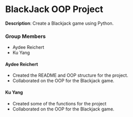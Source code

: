 # BlackJack OOP Project

**Description**: Create a Blackjack game using Python.


### Group Members
- Aydee Reichert
- Ku Yang


#### Aydee Reichert
- Created the README and OOP structure for the project.
- Collaborated on the OOP for the Blackjack game.



#### Ku Yang
- Created some of the functions for the project
- Collaborated on the OOP for the Blackjack game.


